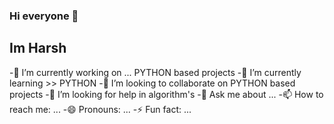 ### Hi everyone 👋

##  Im Harsh
<!--
**harsh9988/harsh9988** is a ✨ _special_ ✨ repository because its `README.md` (this file) appears on your GitHub profile.
-->


-🔭 I’m currently working on ... PYTHON based projects
-🌱 I’m currently learning >> PYTHON
-👯 I’m looking to collaborate on PYTHON based projects
-🤔 I’m looking for help in algorithm's
-💬 Ask me about ...
-📫 How to reach me: ...
-😄 Pronouns: ...
-⚡ Fun fact: ...

